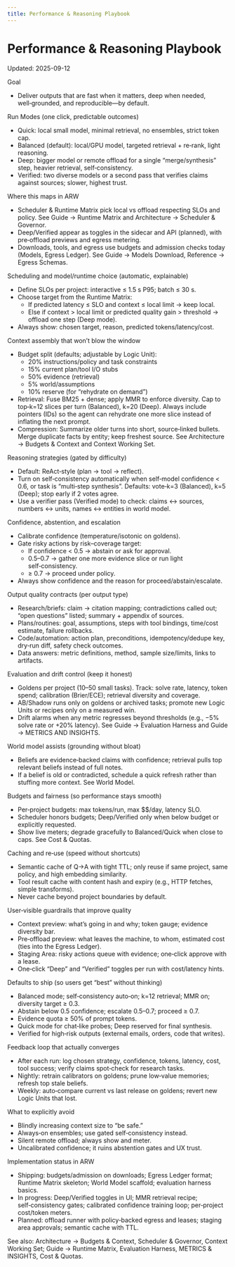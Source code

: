 ```yaml
---
title: Performance & Reasoning Playbook
---
```


# Performance & Reasoning Playbook

Updated: 2025-09-12

Goal
- Deliver outputs that are fast when it matters, deep when needed, well‑grounded, and reproducible—by default.

Run Modes (one click, predictable outcomes)
- Quick: local small model, minimal retrieval, no ensembles, strict token cap.
- Balanced (default): local/GPU model, targeted retrieval + re‑rank, light reasoning.
- Deep: bigger model or remote offload for a single “merge/synthesis” step, heavier retrieval, self‑consistency.
- Verified: two diverse models or a second pass that verifies claims against sources; slower, highest trust.

Where this maps in ARW
- Scheduler & Runtime Matrix pick local vs offload respecting SLOs and policy. See Guide → Runtime Matrix and Architecture → Scheduler & Governor.
- Deep/Verified appear as toggles in the sidecar and API (planned), with pre‑offload previews and egress metering.
- Downloads, tools, and egress use budgets and admission checks today (Models, Egress Ledger). See Guide → Models Download, Reference → Egress Schemas.

Scheduling and model/runtime choice (automatic, explainable)
- Define SLOs per project: interactive ≤ 1.5 s P95; batch ≤ 30 s.
- Choose target from the Runtime Matrix:
  - If predicted latency ≤ SLO and context ≤ local limit → keep local.
  - Else if context > local limit or predicted quality gain > threshold → offload one step (Deep mode).
- Always show: chosen target, reason, predicted tokens/latency/cost.

Context assembly that won’t blow the window
- Budget split (defaults; adjustable by Logic Unit):
  - 20% instructions/policy and task constraints
  - 15% current plan/tool I/O stubs
  - 50% evidence (retrieval)
  - 5% world/assumptions
  - 10% reserve (for “rehydrate on demand”)
- Retrieval: Fuse BM25 + dense; apply MMR to enforce diversity. Cap to top‑k=12 slices per turn (Balanced), k=20 (Deep). Always include pointers (IDs) so the agent can rehydrate one more slice instead of inflating the next prompt.
- Compression: Summarize older turns into short, source‑linked bullets. Merge duplicate facts by entity; keep freshest source.
See Architecture → Budgets & Context and Context Working Set.

Reasoning strategies (gated by difficulty)
- Default: ReAct‑style (plan → tool → reflect).
- Turn on self‑consistency automatically when self‑model confidence < 0.6, or task is “multi‑step synthesis”. Defaults: vote‑k=3 (Balanced), k=5 (Deep); stop early if 2 votes agree.
- Use a verifier pass (Verified mode) to check: claims ↔ sources, numbers ↔ units, names ↔ entities in world model.

Confidence, abstention, and escalation
- Calibrate confidence (temperature/isotonic on goldens).
- Gate risky actions by risk–coverage target:
  - If confidence < 0.5 → abstain or ask for approval.
  - 0.5–0.7 → gather one more evidence slice or run light self‑consistency.
  - ≥ 0.7 → proceed under policy.
- Always show confidence and the reason for proceed/abstain/escalate.

Output quality contracts (per output type)
- Research/briefs: claim → citation mapping; contradictions called out; “open questions” listed; summary + appendix of sources.
- Plans/routines: goal, assumptions, steps with tool bindings, time/cost estimate, failure rollbacks.
- Code/automation: action plan, preconditions, idempotency/dedupe key, dry‑run diff, safety check outcomes.
- Data answers: metric definitions, method, sample size/limits, links to artifacts.

Evaluation and drift control (keep it honest)
- Goldens per project (10–50 small tasks). Track: solve rate, latency, token spend; calibration (Brier/ECE); retrieval diversity and coverage.
- AB/Shadow runs only on goldens or archived tasks; promote new Logic Units or recipes only on a measured win.
- Drift alarms when any metric regresses beyond thresholds (e.g., −5% solve rate or +20% latency).
See Guide → Evaluation Harness and Guide → METRICS AND INSIGHTS.

World model assists (grounding without bloat)
- Beliefs are evidence‑backed claims with confidence; retrieval pulls top relevant beliefs instead of full notes.
- If a belief is old or contradicted, schedule a quick refresh rather than stuffing more context. See World Model.

Budgets and fairness (so performance stays smooth)
- Per‑project budgets: max tokens/run, max $$/day, latency SLO.
- Scheduler honors budgets; Deep/Verified only when below budget or explicitly requested.
- Show live meters; degrade gracefully to Balanced/Quick when close to caps. See Cost & Quotas.

Caching and re‑use (speed without shortcuts)
- Semantic cache of Q→A with tight TTL; only reuse if same project, same policy, and high embedding similarity.
- Tool result cache with content hash and expiry (e.g., HTTP fetches, simple transforms).
- Never cache beyond project boundaries by default.

User‑visible guardrails that improve quality
- Context preview: what’s going in and why; token gauge; evidence diversity bar.
- Pre‑offload preview: what leaves the machine, to whom, estimated cost (ties into the Egress Ledger).
- Staging Area: risky actions queue with evidence; one‑click approve with a lease.
- One‑click “Deep” and “Verified” toggles per run with cost/latency hints.

Defaults to ship (so users get “best” without thinking)
- Balanced mode; self‑consistency auto‑on; k=12 retrieval; MMR on; diversity target ≥ 0.3.
- Abstain below 0.5 confidence; escalate 0.5–0.7; proceed ≥ 0.7.
- Evidence quota ≥ 50% of prompt tokens.
- Quick mode for chat‑like probes; Deep reserved for final synthesis.
- Verified for high‑risk outputs (external emails, orders, code that writes).

Feedback loop that actually converges
- After each run: log chosen strategy, confidence, tokens, latency, cost, tool success; verify claims spot‑check for research tasks.
- Nightly: retrain calibrators on goldens; prune low‑value memories; refresh top stale beliefs.
- Weekly: auto‑compare current vs last release on goldens; revert new Logic Units that lost.

What to explicitly avoid
- Blindly increasing context size to “be safe.”
- Always‑on ensembles; use gated self‑consistency instead.
- Silent remote offload; always show and meter.
- Uncalibrated confidence; it ruins abstention gates and UX trust.

Implementation status in ARW
- Shipping: budgets/admission on downloads; Egress Ledger format; Runtime Matrix skeleton; World Model scaffold; evaluation harness basics.
- In progress: Deep/Verified toggles in UI; MMR retrieval recipe; self‑consistency gates; calibrated confidence training loop; per‑project cost/token meters.
- Planned: offload runner with policy‑backed egress and leases; staging area approvals; semantic cache with TTL.

See also: Architecture → Budgets & Context, Scheduler & Governor, Context Working Set; Guide → Runtime Matrix, Evaluation Harness, METRICS & INSIGHTS, Cost & Quotas.

